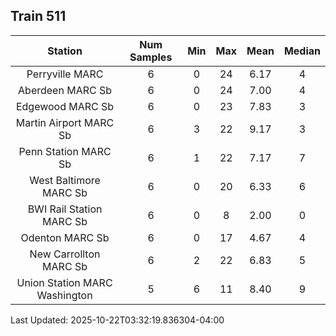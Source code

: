 ## Train 511

| Station | Num Samples | Min | Max | Mean | Median |
| :-----: | :---------: | :-: | :-: | :--: | :----: |
| Perryville MARC | 6 | 0 | 24 | 6.17 | 4 |
| Aberdeen MARC Sb | 6 | 0 | 24 | 7.00 | 4 |
| Edgewood MARC Sb | 6 | 0 | 23 | 7.83 | 3 |
| Martin Airport MARC Sb | 6 | 3 | 22 | 9.17 | 3 |
| Penn Station MARC Sb | 6 | 1 | 22 | 7.17 | 7 |
| West Baltimore MARC Sb | 6 | 0 | 20 | 6.33 | 6 |
| BWI Rail Station MARC Sb | 6 | 0 | 8 | 2.00 | 0 |
| Odenton MARC Sb | 6 | 0 | 17 | 4.67 | 4 |
| New Carrollton MARC Sb | 6 | 2 | 22 | 6.83 | 5 |
| Union Station MARC Washington | 5 | 6 | 11 | 8.40 | 9 |


Last Updated: 2025-10-22T03:32:19.836304-04:00